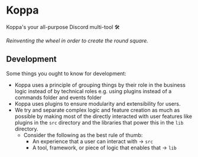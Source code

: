 # Koppa

Koppa's your all-purpose Discord multi-tool 🛠

*Reinventing the wheel in order to create the round square.*

## Development

Some things you ought to know for development:
 - Koppa uses a principle of grouping things by their role in the business logic instead of by technical roles
   e.g. using plugins instead of a commands folder and events folder
 - Koppa uses plugins to ensure modularity and extensibility for users.
 - We try and separate complex logic and feature creation as much as possible by making most of the
   directly interacted with user features like plugins in the `src` directory and the libraries that
   power this in the `lib` directory. 
    - Consider the following as the best rule of thumb:
      - An experience that a user can interact with -> `src`
      - A tool, framework, or piece of logic that enables that -> `lib`
